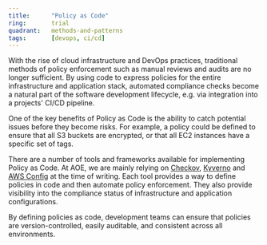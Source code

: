 ```yaml
---
title:      "Policy as Code"
ring:       trial
quadrant:   methods-and-patterns
tags:       [devops, ci/cd]
---
```


With the rise of cloud infrastructure and DevOps practices, traditional methods of policy enforcement such as manual 
reviews and audits are no longer sufficient. By using code to express policies for the entire infrastructure and
application stack, automated compliance checks become a natural part of the software development lifecycle, 
e.g. via integration into a projects' CI/CD pipeline.

One of the key benefits of Policy as Code is the ability to catch potential issues before they become risks. For 
example, a policy could be defined to ensure that all S3 buckets are encrypted, or that all EC2 instances have a 
specific set of tags. 

There are a number of tools and frameworks available for implementing Policy as Code. At AOE, we are mainly relying on
[Checkov](https://www.checkov.io/), [Kyverno](https://kyverno.io/) and [AWS Config](https://aws.amazon.com/config/)
at the time of writing. Each tool provides a way to define policies in code and then automate policy enforcement. 
They also provide visibility into the compliance status of infrastructure and application configurations.

By defining policies as code, development teams can ensure that policies are version-controlled, easily auditable, 
and consistent across all environments.
